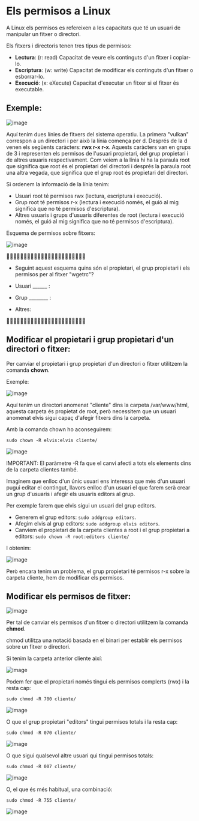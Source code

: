 # Els permisos a Linux

A Linux els permisos es refereixen a les capacitats que té un usuari de manipular un fitxer o directori.

Els fitxers i directoris tenen tres tipus de permisos:

- **Lectura**: (r: read) Capacitat de veure els continguts d'un fitxer i copiar-lo.
- **Escriptura**: (w: write) Capacitat de modificar els continguts d'un fitxer o esborrar-lo.
- **Execució**: (x: eXecute) Capacitat d'executar un fitxer si el fitxer és executable.

## Exemple:

![image](https://github.com/XaSaFa/MP04/assets/110727546/29f1f3f8-e179-45a8-bbd3-360432160dc5)

Aquí tenim dues línies de fitxers del sistema operatiu. La primera "vulkan" correspon a un directori i per això la línia comença per d.
Després de la d venen els següents caràcters: **rwx r-x r-x**.
Aquests caràcters van en grups de 3 i representen els permisos de l'usuari propietari, del grup propietari i de altres usuaris respectivament.
Com veiem a la línia hi ha la paraula root que significa que root és el propietari del directori i després la paraula root una altra vegada, que significa que el grup root és propietari del directori.

Si ordenem la informació de la línia tenim:

- Usuari root té permisos rwx (lectura, escriptura i execució).
- Grup root té permisos r-x (lectura i execució només, el guió al mig significa que no té permisos d'escriptura).
- Altres usuaris i grups d'usuaris diferentes de root (lectura i execució només, el guió al mig significa que no té permisos d'escriptura).

Esquema de permisos sobre fitxers:

![image](https://github.com/XaSaFa/MP04/assets/110727546/dfa96ad9-7ce5-400e-b51d-f6674714160a)

🔎🔎🔎🔎🔎🔎🔎🔎🔎🔎🔎🔎🔎🔎🔎🔎🔎🔎🔎🔎🔎🔎🔎

- Seguint aquest esquema quins són el propietari, el grup propietari i els permisos per al fitxer "wgetrc"?

- Usuari ______ :
- Grup ________ :
- Altres: 

🔎🔎🔎🔎🔎🔎🔎🔎🔎🔎🔎🔎🔎🔎🔎🔎🔎🔎🔎🔎🔎🔎🔎

## Modificar el propietari i grup propietari d'un directori o fitxer:

Per canviar el propietari i grup propietari d'un directori o fitxer utilitzem la comanda **chown**.

Exemple:

![image](https://github.com/XaSaFa/MP04/assets/110727546/00184931-9bfe-47ca-b1dd-22ab6dec64b0)

Aquí tenim un directori anomenat "cliente" dins la carpeta /var/www/html, aquesta carpeta és propietat de root, però necessitem que un usuari anomenat elvis sigui capaç d'afegir fitxers dins la carpeta.

Amb la comanda chown ho aconseguirem:

```
sudo chown -R elvis:elvis cliente/
```

![image](https://github.com/XaSaFa/MP04/assets/110727546/7d1a53c9-0a0b-48bd-a412-f19f7cd172b3)

IMPORTANT: El paràmetre -R fa que el canvi afecti a tots els elements dins de la carpeta clientes també.

Imaginem que enlloc d'un únic usuari ens interessa que més d'un usuari pugui editar el contingut, llavors enlloc d'un usuari el que farem serà crear un grup d'usuaris i afegir els usuaris editors al grup.

Per exemple farem que elvis sigui un usuari del grup editors.

- Generem el grup editors: ```sudo addgroup editors```.
- Afegim elvis al grup editors: ```sudo addgroup elvis editors```.
- Canviem el propietari de la carpeta clientes a root i el grup propietari a editors: ```sudo chown -R root:editors cliente/```

I obtenim:

![image](https://github.com/XaSaFa/MP04/assets/110727546/d204e65a-ce57-47b5-bb39-73b6f0bc7b2b)

Però encara tenim un problema, el grup propietari té permisos r-x sobre la carpeta cliente, hem de modificar els permisos.

## Modificar els permisos de fitxer:

![image](https://github.com/XaSaFa/MP04/assets/110727546/ca8422c0-f231-40fc-807b-3186ab8edf2b)

Per tal de canviar els permisos d'un fitxer o directori utilitzem la comanda **chmod**.

chmod utilitza una notació basada en el binari per establir els permisos sobre un fitxer o directori.

Si tenim la carpeta anterior cliente així:

![image](https://github.com/XaSaFa/MP04/assets/110727546/e68068d9-eb6b-4409-9801-50e317afebe8)

Podem fer que el propietari només tingui els permisos complerts (rwx) i la resta cap:

```
sudo chmod -R 700 cliente/
```

![image](https://github.com/XaSaFa/MP04/assets/110727546/cd7e5fb3-f3a7-477c-ac76-0e524e54f60b)

O que el grup propietari "editors" tingui permisos totals i la resta cap:

```
sudo chmod -R 070 cliente/
```

![image](https://github.com/XaSaFa/MP04/assets/110727546/6ca223fd-ab76-420b-933b-cb8b0da1f895)

O que sigui qualsevol altre usuari qui tingui permisos totals:

```
sudo chmod -R 007 cliente/
```

![image](https://github.com/XaSaFa/MP04/assets/110727546/3309c9eb-6914-4350-af51-0e4f41029e5f)

O, el que és més habitual, una combinació:

```
sudo chmod -R 755 cliente/
```

![image](https://github.com/XaSaFa/MP04/assets/110727546/ce386a65-27b3-412d-bab2-710ee96c2514)



